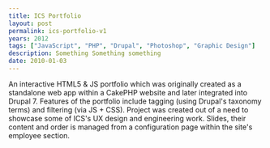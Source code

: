 ```yaml
---
title: ICS Portfolio
layout: post
permalink: ics-portfolio-v1
years: 2012
tags: ["JavaScript", "PHP", "Drupal", "Photoshop", "Graphic Design"]
description: Something Something something
date: 2010-01-03
---
```


An interactive HTML5 & JS portfolio which was originally created as a standalone web app within a CakePHP website and later integrated into Drupal 7. Features of the portfolio include tagging (using Drupal's taxonomy terms) and filtering (via JS + CSS). Project was created out of a need to showcase some of ICS's UX design and engineering work. Slides, their content and order is managed from a configuration page within the site's employee section.
